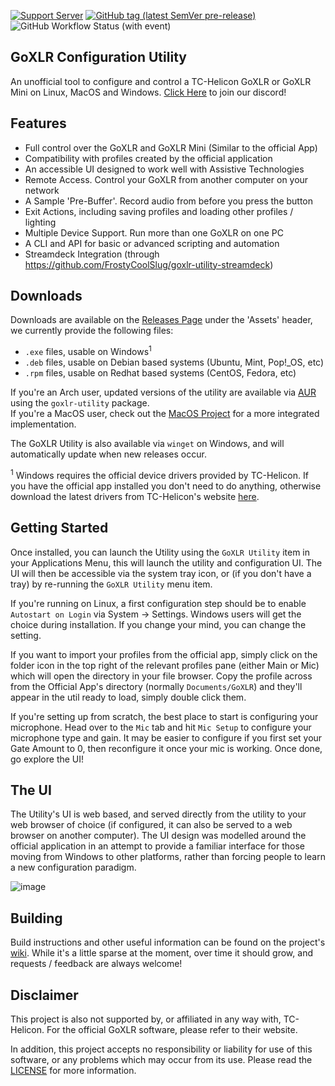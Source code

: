 [![Support Server](https://img.shields.io/discord/1124010710138106017.svg?label=Discord&logo=Discord&colorB=7289da&style=flat)](https://discord.gg/BRBjkkbvmZ)
[![GitHub tag (latest SemVer pre-release)](https://img.shields.io/github/v/tag/goxlr-on-linux/goxlr-utility?label=Latest)](http://github.com/goxlr-on-linux/goxlr-utility/releases/latest)
![GitHub Workflow Status (with event)](https://img.shields.io/github/actions/workflow/status/goxlr-on-linux/goxlr-utility/build.yml)

## GoXLR Configuration Utility
An unofficial tool to configure and control a TC-Helicon GoXLR or GoXLR Mini on Linux, MacOS and Windows. [Click Here](https://discord.gg/BRBjkkbvmZ) to join our discord!

## Features
* Full control over the GoXLR and GoXLR Mini (Similar to the official App)
* Compatibility with profiles created by the official application
* An accessible UI designed to work well with Assistive Technologies
* Remote Access. Control your GoXLR from another computer on your network
* A Sample 'Pre-Buffer'. Record audio from before you press the button
* Exit Actions, including saving profiles and loading other profiles / lighting
* Multiple Device Support. Run more than one GoXLR on one PC
* A CLI and API for basic or advanced scripting and automation
* Streamdeck Integration (through https://github.com/FrostyCoolSlug/goxlr-utility-streamdeck)

## Downloads
Downloads are available on the [Releases Page](https://github.com/GoXLR-on-Linux/goxlr-utility/releases/latest) under the
'Assets' header, we currently provide the following files:

* `.exe` files, usable on Windows<sup>1</sup>
* `.deb` files, usable on Debian based systems (Ubuntu, Mint, Pop!_OS, etc)
* `.rpm` files, usable on Redhat based systems (CentOS, Fedora, etc)

If you're an Arch user, updated versions of the utility are available via [AUR](https://aur.archlinux.org/packages/goxlr-utility)
using the `goxlr-utility` package.  
If you're a MacOS user, check out the [MacOS Project](https://github.com/Adelenade/GoXlr-Macos) for a more integrated implementation.

The GoXLR Utility is also available via `winget` on Windows, and will automatically update when new releases occur.

<sup>1</sup> Windows requires the official device drivers provided by TC-Helicon. If you have the official app 
installed you don't need to do anything, otherwise download the latest drivers from TC-Helicon's website [here](https://go.tc-helicon.com/GoXLR_driver_5.12).

## Getting Started
Once installed, you can launch the Utility using the `GoXLR Utility` item in your Applications Menu, this will launch
the utility and configuration UI. The UI will then be accessible via the system tray icon, or (if you don't have a tray)
by re-running the `GoXLR Utility` menu item.

If you're running on Linux, a first configuration step should be to enable `Autostart on Login` via System -> Settings. 
Windows users will get the choice during installation. If you change your mind, you can change the setting.

If you want to import your profiles from the official app, simply click on the folder icon in the top right of the 
relevant profiles pane (either Main or Mic) which will open the directory in your file browser. Copy the profile across
from the Official App's directory (normally `Documents/GoXLR`) and they'll appear in the util ready to load, simply 
double click them.

If you're setting up from scratch, the best place to start is configuring your microphone. Head over to the `Mic` tab
and hit `Mic Setup` to configure your microphone type and gain. It may be easier to configure if you first set your
Gate Amount to 0, then reconfigure it once your mic is working. Once done, go explore the UI!

## The UI
The Utility's UI is web based, and served directly from the utility to your web browser of choice (if configured, it
can also be served to a web browser on another computer). The UI design was modelled around the official application
in an attempt to provide a familiar interface for those moving from Windows to other platforms, rather than forcing
people to learn a new configuration paradigm.

![image](https://user-images.githubusercontent.com/574943/255011559-90e69f0d-a42b-4be6-8d99-9e5da1a4df2c.png)

## Building
Build instructions and other useful information can be found on the project's [wiki](https://github.com/GoXLR-on-Linux/goxlr-utility/wiki/Compilation-Guide).
While it's a little sparse at the moment, over time it should grow, and requests / feedback are always welcome!

## Disclaimer
This project is also not supported by, or affiliated in any way with, TC-Helicon. For the official GoXLR software,
please refer to their website.

In addition, this project accepts no responsibility or liability for use of this software, or any problems which may
occur from its use. Please read the [LICENSE](https://github.com/GoXLR-on-Linux/goxlr-utility/blob/main/LICENSE) for
more information.
